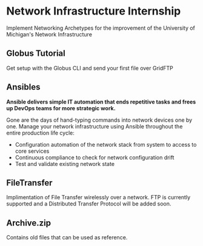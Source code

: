 # Network Infrastructure Internship
Implement Networking Archetypes for the improvement of the University of Michigan's Network Infrastructure

## Globus Tutorial
Get setup with the Globus CLI and send your first file over GridFTP

## Ansibles
**Ansible delivers simple IT automation that ends repetitive tasks and frees up DevOps teams for more strategic work.**

Gone are the days of hand-typing commands into network devices one by one. Manage your network infrastructure using Ansible throughout the entire production life cycle:
- Configuration automation of the network stack from system to access to core services
- Continuous compliance to check for network configuration drift
- Test and validate existing network state

## FileTransfer
Implimentation of File Transfer wirelessly over a network. FTP is currently supported and a Distributed Transfer Protocol will be added soon.

## Archive.zip
Contains old files that can be used as reference.
